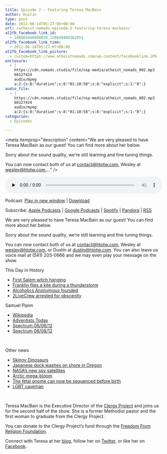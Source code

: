 ```yaml
---
title: Episode 2 – Featuring Teresa MacBain
author: Dustin
type: post
date: 2012-06-14T05:27:05+00:00
url: /atheist-nomads-episode-2-featuring-teresa-macbain/
al2fb_facebook_link_id:
  - 140665446068020_150849468382951
al2fb_facebook_link_time:
  - 2012-06-14T05:27:07+00:00
al2fb_facebook_link_picture:
  - custom=https://www.atheistnomads.com/wp-content/facebooklink.JPG
enclosure:
  - |
    https://cdn.nomads.studio/file/nsp-media/atheist_nomads_002.mp3
    68127424
    audio/mpeg
    a:2:{s:8:"duration";s:8:"01:10:58";s:8:"explicit";s:1:"0";}
audio_file:
  - |
    https://cdn.nomads.studio/file/nsp-media/atheist_nomads_002.mp3
    68127424
    audio/mpeg
    a:2:{s:8:"duration";s:8:"01:10:58";s:8:"explicit";s:1:"0";}
categories:
  - Episodes

---
```

<div itemscope itemtype="http://schema.org/AudioObject">
  <meta itemprop="name" content="Episode 2 &#8211; Featuring Teresa MacBain" />
  
  <meta itemprop="uploadDate" content="2012-06-13T23:27:05-06:00" />
  
  <meta itemprop="encodingFormat" content="audio/mpeg" />
  
  <meta itemprop="duration" content="PT1H10M58S" />
  
  <meta itemprop="description" content="We are very pleased to have Teresa MacBain as our guest! You can find more about her below.

Sorry about the sound quality, we're still learning and fine tuning things.

You can now contact both of us at contact@htotw.com, Wesley at wesley@htotw.com,..." />
  
  <meta itemprop="contentUrl" content="https://dts.podtrac.com/redirect.mp3/cdn.nomads.studio/file/nsp-media/atheist_nomads_002.mp3" />
  
  <meta itemprop="contentSize" content="65.0" />
  </p> 
  
  <div class="powerpress_player" id="powerpress_player_8258">
    <audio class="wp-audio-shortcode" id="audio-63-2" preload="none" style="width: 100%;" controls="controls"><source type="audio/mpeg" src="https://dts.podtrac.com/redirect.mp3/cdn.nomads.studio/file/nsp-media/atheist_nomads_002.mp3?_=2" /><a href="https://dts.podtrac.com/redirect.mp3/cdn.nomads.studio/file/nsp-media/atheist_nomads_002.mp3">https://dts.podtrac.com/redirect.mp3/cdn.nomads.studio/file/nsp-media/atheist_nomads_002.mp3</a></audio>
  </div>
</div>

<p class="powerpress_links powerpress_links_mp3">
  Podcast: <a href="https://dts.podtrac.com/redirect.mp3/cdn.nomads.studio/file/nsp-media/atheist_nomads_002.mp3" class="powerpress_link_pinw" target="_blank" title="Play in new window" onclick="return powerpress_pinw('https://htotw.com/?powerpress_pinw=63-podcast');" rel="nofollow">Play in new window</a> | <a href="https://dts.podtrac.com/redirect.mp3/cdn.nomads.studio/file/nsp-media/atheist_nomads_002.mp3" class="powerpress_link_d" title="Download" rel="nofollow" download="atheist_nomads_002.mp3">Download</a>
</p>

<p class="powerpress_links powerpress_subscribe_links">
  Subscribe: <a href="https://podcasts.apple.com/us/podcast/humanists-take-on-the-world/id530050098?mt=2&ls=1" class="powerpress_link_subscribe powerpress_link_subscribe_itunes" target="_blank" title="Subscribe on Apple Podcasts" rel="nofollow">Apple Podcasts</a> | <a href="https://www.google.com/podcasts?feed=aHR0cDovL2F0aGVpc3Rub21hZHMubGlic3luLmNvbS9yc3M%3D" class="powerpress_link_subscribe powerpress_link_subscribe_googleplay" target="_blank" title="Subscribe on Google Podcasts" rel="nofollow">Google Podcasts</a> | <a href="https://open.spotify.com/show/3LzK2xZGike6Tc1GEMtMbr?si=LieN9SNuTpq96smuaUsH8A" class="powerpress_link_subscribe powerpress_link_subscribe_spotify" target="_blank" title="Subscribe on Spotify" rel="nofollow">Spotify</a> | <a href="https://www.pandora.com/podcast/atheist-nomads/PC:10122?corr=62071012&part=ug" class="powerpress_link_subscribe powerpress_link_subscribe_pandora" target="_blank" title="Subscribe on Pandora" rel="nofollow">Pandora</a> | <a href="https://htotw.com/feed/podcast/" class="powerpress_link_subscribe powerpress_link_subscribe_rss" target="_blank" title="Subscribe via RSS" rel="nofollow">RSS</a>
</p>

We are very pleased to have Teresa MacBain as our guest! You can find more about her below.

Sorry about the sound quality, we&#8217;re still learning and fine tuning things.

You can now contact both of us at <contact@htotw.com>, Wesley at <wesley@htotw.com>, or Dustin at <dustin@htotw.com>. You can also leave us voice mail at (541) 203-0666 and we may even play your message on the show.

This Day in History

  * [First Salem witch hanging][1]
  * [Franklin flies a kite during a thunderstorm][2]
  * [Alcoholics Anonymous founded][3]
  * [2LiveCrew arrested for obscenity][4]

Samuel Pipim

  * [Wikipedia][5]
  * [Adventists Today][6]
  * [Spectrum 06/06/12][7]
  * [Spectrum 06/08/12][8]

&nbsp;

Other news

  * [Skinny Dinosaurs][9]
  * [Japanese dock washes on shore in Oregon][10]
  * [NASA&#8217;s new spy satellites][11]
  * [Arctic mega-bloom][12]
  * [The fetal gnome can now be sequenced before birth][13]
  * [LGBT caveman][14]

&nbsp;

Teresa MacBain is the Executive Director of the [Clergy Project][15] and joins us for the second half of the show. She is a former Methodist pastor and the first woman to graduate from the Clergy Project.

You can donate to the Clergy Project&#8217;s fund through the [Freedom From Religion Foundation][16].

Connect with Teresa at her [blog][17], follow her on [Twitter][18], or like her on [Facebook][19].

 [1]: http://www.history.com/this-day-in-history/first-salem-witch-hanging
 [2]: http://www.history.com/this-day-in-history/franklin-flies-kite-during-thunderstorm
 [3]: http://www.history.com/this-day-in-history/alcoholics-anonymous-founded
 [4]: http://www.history.com/this-day-in-history/luther-campbell-and-fellow-2livecrew-members-are-arrested-on-obscenity-charges
 [5]: http://en.wikipedia.org/wiki/Samuel_Koranteng-Pipim
 [6]: http://www.atoday.org/article/1221/news/june-headlines/pipim-sexual-abuse-victim-the-story-from-a-first-person-observer
 [7]: http://spectrummagazine.org/blog/2012/06/06/receiving-bird-samuel-koranteng-pipim-seeks-rebaptism-sabbath
 [8]: http://spectrummagazine.org/blog/2012/06/08/pipim-rebaptism-canceled-another-victim-identified
 [9]: http://news.discovery.com/animals/dinosaurs-skinny-120605.html
 [10]: http://www.google.com/hostednews/ap/article/ALeqM5je9wopCxEgYRerjZPiYpawyDF7pg?docId=74e372fdd82248f1953709b3ab6ab5f8
 [11]: http://www.nytimes.com/2012/06/05/science/space/repurposed-telescope-may-explore-secrets-of-dark-energy.html?_r=1
 [12]: http://www.latimes.com/news/nation/nationnow/la-na-nn-arctic-ocean-bloom-20120608,0,1024413.story
 [13]: http://www.newscientist.com/article/dn21890-whole-fetal-genome-sequenced-before-birth.html?DCMP=OTC-rss&nsref=online-news
 [14]: http://www.mnn.com/lifestyle/arts-culture/stories/archaeologists-unearth-5000-year-old-third-gender-caveman
 [15]: http://clergyproject.org/
 [16]: http://ffrf.org/donate/
 [17]: http://agnosticpastor.wordpress.com/
 [18]: https://twitter.com/#!/Teresamacbain
 [19]: https://www.facebook.com/pages/Teresa-MacBain/180905208698369